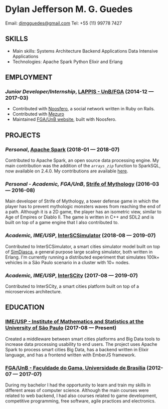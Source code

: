 Dylan Jefferson M. G. Guedes
============
Email: djmgguedes@gmail.com
Tel: +55 (11) 99778 7427




## SKILLS

  - Main skills: Systems Architecture Backend Applications Data Intensive Applications 
  - Technologies: Apache Spark Python Elixir and Erlang 

## EMPLOYMENT

### *Junior Developer/Internship*, [LAPPIS - UnB/FGA](https://github.com/lappis-unb) (2014-12 — 2017-03)


  - Contributed with [Noosfero](http://noosfero.org), a social network written in Ruby on Rails.
  - Contributed with [Mezuro](http://mezuro.org)
  - Maintained [FGA/UnB website](https://fga.unb.br), built with Noosfero.


## PROJECTS

### *Personal*, [Apache Spark](https://spark.apache.org/) (2018-01 — 2018-07)


Contributed to Apache Spark, an open source data processing engine. My main contribution was the addition of the *`arrays_zip`* function to SparkSQL, now available on 2.4.0. My contributions are available [here](https://github.com/apache/spark/pulls?q=is%3Apr+is%3Aclosed+author%3ADylanGuedes).

### *Personal - Academic, FGA/UnB*, [Strife of Mythology](https://github.com/StrifeOfMythologyTD/SoMTD) (2016-03 — 2016-08)


Main developer of Strife of Mythology, a tower defense game in which the player has to prevent mythologic monsters waves from reaching the end of a path. Although it is a 2D game, the player has an isometric view, similar to Age of Empires or Diablo II. The game is written in C++ and SDL2 and is built on top of a game engine that I also contributed to.

### *Academic, IME/USP*, [InterSCSimulator](https://github.com/DylanGuedes/interscsimulator-blue) (2018-08 — 2019-07)


Contributed to InterSCSimulator, a smart cities simulator model built on top of [SimDiasca](https://www.edf.fr/en/the-edf-group/world-s-largest-power-company/activities/research-and-development/scientific-communities/simulation-softwares?logiciel=10832), a general purpose large scaling simulator, both written in Erlang. I'm currently running a distributed experiment that simulates 100k+ vehicles in a São Paulo scenario in a cluster with 10+ nodes.

### *Academic, IME/USP*, [InterSCity](https://gitlab.com/interscity/interscity-platform) (2017-08 — 2019-07)


Contributed to InterSCity, a smart cities platform built on top of a microservices architecture.



## EDUCATION

### [IME/USP - Institute of Mathematics and Statistics at the University of São Paulo](https://www.ime.usp.br/) (2017-08 — Present)

Created a middleware between smart cities platforms and Big Data tools to increase data processing usability to end users. The project uses Apache Spark to process smart cities Big Data, has a backend written in Elixir language, and has a frontend written with EmberJS framework.


### [FGA/UnB - Faculdade do Gama, Universidade de Brasília](https://unb.br/) (2012-07 — 2017-07)

During my bachelor I had the opportunity to learn and train my skills in different areas of computer science. Although the main courses were related to web backend, I had also courses related to game development, competitive programming, free software, agile practices and electronics.












